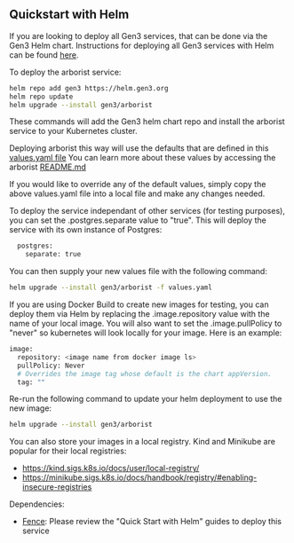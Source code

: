 ## Quickstart with Helm

If you are looking to deploy all Gen3 services, that can be done via the Gen3 Helm chart. 
Instructions for deploying all Gen3 services with Helm can be found [here](https://github.com/uc-cdis/gen3-helm#readme).

To deploy the arborist service:
```bash
helm repo add gen3 https://helm.gen3.org
helm repo update
helm upgrade --install gen3/arborist
```
These commands will add the Gen3 helm chart repo and install the arborist service to your Kubernetes cluster. 

Deploying arborist this way will use the defaults that are defined in this [values.yaml file](https://github.com/uc-cdis/gen3-helm/blob/master/helm/arborist/values.yaml)
You can learn more about these values by accessing the arborist [README.md](https://github.com/uc-cdis/gen3-helm/blob/master/helm/arborist/README.md)

If you would like to override any of the default values, simply copy the above values.yaml file into a local file and make any changes needed. 

To deploy the service independant of other services (for testing purposes), you can set the .postgres.separate value to "true". This will deploy the service with its own instance of Postgres:
```bash
  postgres:
    separate: true
```

You can then supply your new values file with the following command: 
```bash
helm upgrade --install gen3/arborist -f values.yaml
```

If you are using Docker Build to create new images for testing, you can deploy them via Helm by replacing the .image.repository value with the name of your local image. 
You will also want to set the .image.pullPolicy to "never" so kubernetes will look locally for your image. 
Here is an example:
```bash
image:
  repository: <image name from docker image ls>
  pullPolicy: Never
  # Overrides the image tag whose default is the chart appVersion.
  tag: ""
```

Re-run the following command to update your helm deployment to use the new image: 
```bash
helm upgrade --install gen3/arborist
```

You can also store your images in a local registry. Kind and Minikube are popular for their local registries:
- https://kind.sigs.k8s.io/docs/user/local-registry/
- https://minikube.sigs.k8s.io/docs/handbook/registry/#enabling-insecure-registries

Dependencies: 
- [Fence](https://github.com/uc-cdis/fence): Please review the "Quick Start with Helm" guides to deploy this service